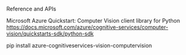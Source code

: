 Reference and APIs

Microsoft Azure
Quickstart: Computer Vision client library for Python
https://docs.microsoft.com/azure/cognitive-services/computer-vision/quickstarts-sdk/python-sdk

pip install azure-cognitiveservices-vision-computervision